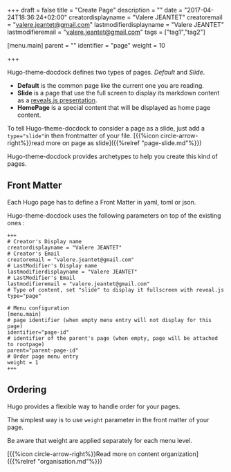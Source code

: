 +++
draft = false
title = "Create Page"
description = ""
date = "2017-04-24T18:36:24+02:00"
creatordisplayname = "Valere JEANTET"
creatoremail = "valere.jeantet@gmail.com"
lastmodifierdisplayname = "Valere JEANTET"
lastmodifieremail = "valere.jeantet@gmail.com"
tags = ["tag1","tag2"]

[menu.main]
parent = ""
identifier = "page"
weight = 10

+++


Hugo-theme-docdock defines two types of pages. _Default_ and _Slide_.

* **Default** is the common page like the current one you are reading.
* **Slide** is a page that use the full screen to display its markdown content as a [reveals.js presentation](http://lab.hakim.se/reveal-js/).
* **HomePage** is a special content that will be displayed as home page content.

To tell Hugo-theme-docdock to consider a page as a slide, just add a `type="slide"`in then frontmatter of your file. [{{%icon circle-arrow-right%}}read more on page as slide]({{%relref "page-slide.md"%}})


Hugo-theme-docdock provides archetypes to help you create this kind of pages.


## Front Matter
Each Hugo page has to define a Front Matter in yaml, toml or json.

Hugo-theme-docdock uses the following parameters on top of the existing ones :

	+++
	# Creator's Display name
	creatordisplayname = "Valere JEANTET"
	# Creator's Email
	creatoremail = "valere.jeantet@gmail.com"
	# LastModifier's Display name
	lastmodifierdisplayname = "Valere JEANTET"
	# LastModifier's Email
	lastmodifieremail = "valere.jeantet@gmail.com"
	# Type of content, set "slide" to display it fullscreen with reveal.js
	type="page"

	# Menu configuration
	[menu.main]
	# page identifier (when empty menu entry will not display for this page)
	identifier="page-id" 
	# identifier of the parent's page (when empty, page will be attached to rootpage)
	parent="parent-page-id" 
	# Order page menu entry
	weight = 1 
	+++


## Ordering

Hugo provides a flexible way to handle order for your pages.

The simplest way is to use `weight` parameter in the front matter of your page.

Be aware that weight are applied separately for each menu level. 

[{{%icon circle-arrow-right%}}Read more on content organization]({{%relref "organisation.md"%}})
